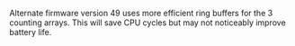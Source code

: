 Alternate firmware version 49 uses more efficient ring buffers for the 3 counting arrays. This will save CPU cycles but may not noticeably improve battery life. 
